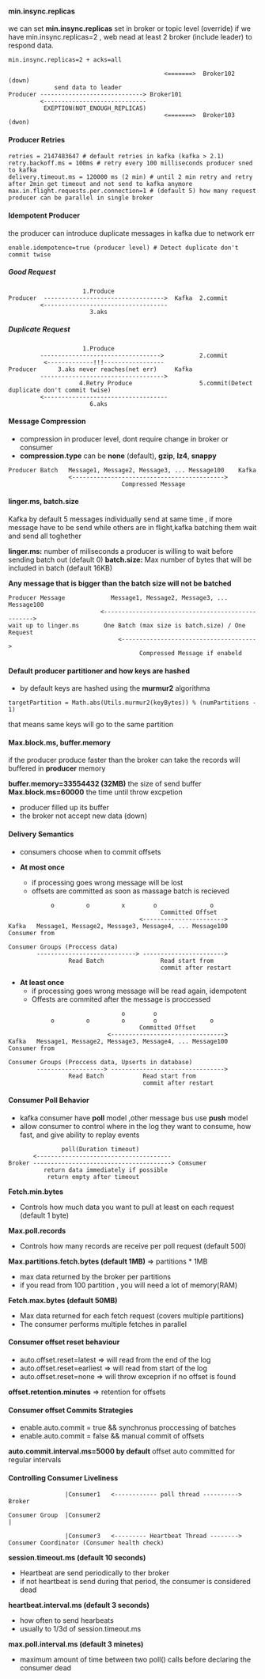 #### min.insync.replicas

we can set **min.insync.replicas** set in broker or topic level (override)
if we have min.insync.replicas=2 , web nead at least 2 broker (include leader) to respond data.

```
min.insync.replicas=2 + acks=all

                                            <=======>  Broker102 (down)
             send data to leader
Producer -----------------------------> Broker101
         <-----------------------------
          EXEPTION(NOT_ENOUGH_REPLICAS)
                                            <=======>  Broker103 (dwon)
```

#### Producer Retries

```
retries = 2147483647 # default retries in kafka (kafka > 2.1)
retry.backoff.ms = 100ms # retry every 100 milliseconds producer sned to kafka
delivery.timeout.ms = 120000 ms (2 min) # until 2 min retry and retry after 2min get timeout and not send to kafka anymore
max.in.flight.requests.per.connection=1 # (default 5) how many request producer can be parallel in single broker
```

#### Idempotent Producer

the producer can introduce duplicate messages in kafka due to network err

```
enable.idempotence=true (producer level) # Detect duplicate don't commit twise
```

##### Good Request

```
                     1.Produce
Producer  ---------------------------------->  Kafka  2.commit
         <-----------------------------------
                       3.aks
```

##### Duplicate Request

```
                     1.Produce
         ---------------------------------->          2.commit
          <-------------!!!-----------------
Producer      3.aks never reaches(net err)     Kafka
         ----------------------------------->
                    4.Retry Produce                   5.commit(Detect duplicate don't commit twise)
         <-----------------------------------
                       6.aks
```

#### Message Compression

* compression in producer level, dont require change in broker or consumer
* **compression.type** can be **none** (default), **gzip**, **lz4**, **snappy**

```
Producer Batch   Message1, Message2, Message3, ... Message100    Kafka
                 <------------------------------------------->
                                Compressed Message
```

#### linger.ms, batch.size

Kafka by default 5 messages individually send at same time , if more message have to be send while 
others are in flight,kafka batching them wait and send all toghether

**linger.ms:** number of miliseconds a producer is willing to wait before sending batch out (default 0)
**batch.size:** Max number of bytes that will be included in batch (default 16KB) 

**Any message that is bigger than the batch size will not be batched**

```
Producer Message             Message1, Message2, Message3, ... Message100
                          <-------------------------------------------------->
wait up to linger.ms       One Batch (max size is batch.size) / One Request
                               <-------------------------------------->
                                     Compressed Message if enabeld
```



#### Default producer partitioner and how keys are hashed 

* by default keys are hashed using the **murmur2** algorithma

```
targetPartition = Math.abs(Utils.murmur2(keyBytes)) % (numPartitions - 1)
```

that means same keys will go to the same partition


#### Max.block.ms, buffer.memory

if the producer produce faster than the broker can take the records will buffered in **producer** memory

**buffer.memory=33554432 (32MB)** the size of send buffer
**Max.block.ms=60000** the time until throw excpetion 
   * producer filled up its buffer
   * the broker not accept new data (down)


#### Delivery Semantics

* consumers choose when to commit offsets

* **At most once**
   * if processing goes wrong message will be lost
   * offsets are committed as soon as massage batch is recieved

```         
            o         o         x        o               o
                                           Committed Offset
                                     <----------------------->
Kafka   Message1, Message2, Message3, Message4, ... Message100   Consumer from
                                                                 Consumer Groups (Proccess data)
        ----------------------------> ----------------------->
                 Read Batch                Read start from 
                                           commit after restart
```


* **At least once**
   * if processing goes wrong message will be read again, idempotent
   * Offests are commited after the message is proccessed

```         
                                o        o      
            o         o         o        o               o
                                     Committed Offset
                            <-------------------------------->
Kafka   Message1, Message2, Message3, Message4, ... Message100   Consumer from
                                                                 Consumer Groups (Proccess data, Upserts in database)
        -------------------> -------------------------------->
                 Read Batch           Read start from 
                                      commit after restart
```


#### Consumer Poll Behavior

* kafka consumer have **poll** model ,other message bus use **push** model
* allow consumer to control where in the log they want to consume, how fast, and give ability to replay events

```
               poll(Duration timeout)
       <--------------------------------------
Broker ---------------------------------------> Comsumer
          return data immediately if possible
           return empty after timeout
```

**Fetch.min.bytes** 
   * Controls how much data you want to pull at least on each request (default 1 byte)

**Max.poll.records** 
   * Controls how many records are receive per poll request (default 500)

**Max.partitions.fetch.bytes (default 1MB)** => partitions * 1MB
   * max data returned by the broker per partitions
   * if you read from 100 partition , you will need a lot of memory(RAM)

**Fetch.max.bytes (default 50MB)** 
   * Max data returned for each fetch request (covers multiple partitions)
   * The consumer performs multiple fetches in parallel


#### Consumer offset reset behaviour

* auto.offset.reset=latest => will read from the end of the log
* auto.offset.reset=earliest => will read from start of the log
* auto.offset.reset=none => will throw exceprion if no offset is found

**offset.retention.minutes** => retention for offsets

#### Consumer offset Commits Strategies

* enable.auto.commit = true && synchronus proccessing of batches
* enable.auto.commit = false && manual commit of offsets

**auto.commit.interval.ms=5000 by default** offset auto committed for regular intervals

#### Controlling Consumer Liveliness

```
                |Consumer1   <------------ poll thread ---------->    Broker

Consumer Group  |Consumer2                                               |
                                                                         
                |Consumer3   <--------- Heartbeat Thread -------->    Consumer Coordinator (Consumer health check)                                                                   
```

**session.timeout.ms (default 10 seconds)**
   * Heartbeat are send periodically to ther broker
   * if not heartbeat is send during that period, the consumer is considered dead

**heartbeat.interval.ms (default 3 seconds)**
   * how often to send hearbeats
   * usually to 1/3d of session.timeout.ms

**max.poll.interval.ms (default 3 minetes)**
   * maximum amount of time between two poll() calls before declaring the consumer dead
